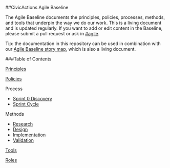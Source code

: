 ##CivicActions Agile Baseline

The Agile Baseline documents the principles, policies, processes, methods, and tools that underpin the way we do our work. This is a living document and is updated regularly. If you want to add or edit content in the Baseline, please submit a pull request or ask in [#agile](https://civicactions.slack.com/messages/agile/).

Tip: the documentation in this repository can be used in combination with our [Agile Baseline story map](https://civicactions.storiesonboard.com/m/agile-baseline-story-map), which is also a living document.

###Table of Contents

[Principles](01-principles/principles.md)

[Policies](02-policies/policies.md)

Process
- [Sprint 0 Discovery](03-process/sprint-0-discovery.md)
- [Sprint Cycle](03-process/sprint-cycle.md)

Methods
- [Research](04-methods/1-research.md)
- [Design](04-methods/2-design.md)
- [Implementation](04-methods/3-implementation.md)
- [Validation](04-methods/4-validation.md)

[Tools](05-tools/tools.md)

[Roles](06-roles/roles.md)
